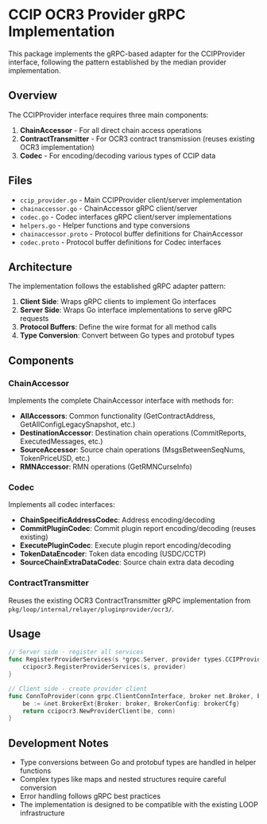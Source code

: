 # CCIP OCR3 Provider gRPC Implementation

This package implements the gRPC-based adapter for the CCIPProvider interface, following the pattern established by the median provider implementation.

## Overview

The CCIPProvider interface requires three main components:
1. **ChainAccessor** - For all direct chain access operations
2. **ContractTransmitter** - For OCR3 contract transmission (reuses existing OCR3 implementation)
3. **Codec** - For encoding/decoding various types of CCIP data

## Files

- `ccip_provider.go` - Main CCIPProvider client/server implementation
- `chainaccessor.go` - ChainAccessor gRPC client/server
- `codec.go` - Codec interfaces gRPC client/server implementations
- `helpers.go` - Helper functions and type conversions
- `chainaccessor.proto` - Protocol buffer definitions for ChainAccessor
- `codec.proto` - Protocol buffer definitions for Codec interfaces

## Architecture

The implementation follows the established gRPC adapter pattern:

1. **Client Side**: Wraps gRPC clients to implement Go interfaces
2. **Server Side**: Wraps Go interface implementations to serve gRPC requests  
3. **Protocol Buffers**: Define the wire format for all method calls
4. **Type Conversion**: Convert between Go types and protobuf types

## Components

### ChainAccessor
Implements the complete ChainAccessor interface with methods for:
- **AllAccessors**: Common functionality (GetContractAddress, GetAllConfigLegacySnapshot, etc.)
- **DestinationAccessor**: Destination chain operations (CommitReports, ExecutedMessages, etc.)
- **SourceAccessor**: Source chain operations (MsgsBetweenSeqNums, TokenPriceUSD, etc.)
- **RMNAccessor**: RMN operations (GetRMNCurseInfo)

### Codec
Implements all codec interfaces:
- **ChainSpecificAddressCodec**: Address encoding/decoding
- **CommitPluginCodec**: Commit plugin report encoding/decoding (reuses existing)
- **ExecutePluginCodec**: Execute plugin report encoding/decoding
- **TokenDataEncoder**: Token data encoding (USDC/CCTP)
- **SourceChainExtraDataCodec**: Source chain extra data decoding

### ContractTransmitter
Reuses the existing OCR3 ContractTransmitter gRPC implementation from `pkg/loop/internal/relayer/pluginprovider/ocr3/`.

## Usage

```go
// Server side - register all services
func RegisterProviderServices(s *grpc.Server, provider types.CCIPProvider) {
    ccipocr3.RegisterProviderServices(s, provider)
}

// Client side - create provider client
func ConnToProvider(conn grpc.ClientConnInterface, broker net.Broker, brokerCfg net.BrokerConfig) types.CCIPProvider {
    be := &net.BrokerExt{Broker: broker, BrokerConfig: brokerCfg}
    return ccipocr3.NewProviderClient(be, conn)
}
```

## Development Notes

- Type conversions between Go and protobuf types are handled in helper functions
- Complex types like maps and nested structures require careful conversion
- Error handling follows gRPC best practices
- The implementation is designed to be compatible with the existing LOOP infrastructure
